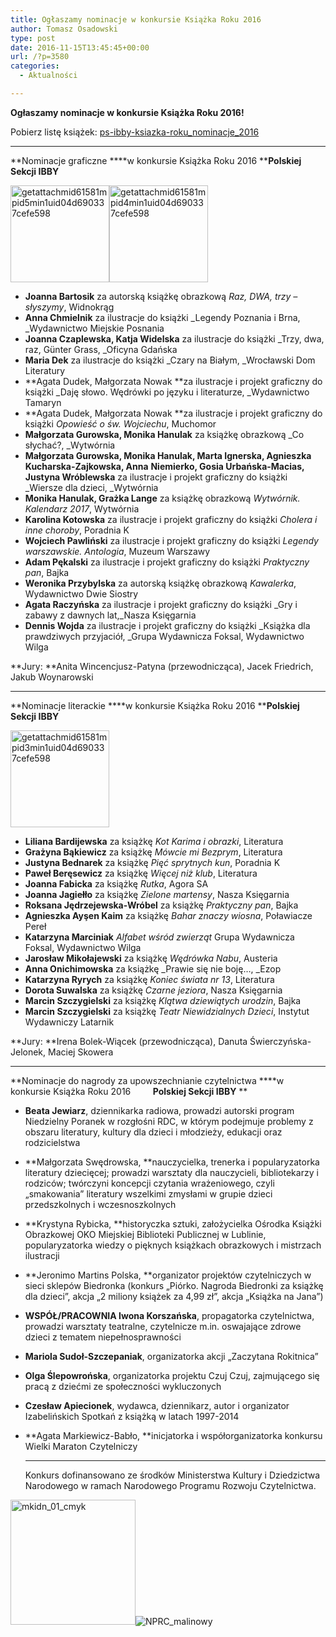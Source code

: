 ```yaml
---
title: Ogłaszamy nominacje w konkursie Książka Roku 2016
author: Tomasz Osadowski
type: post
date: 2016-11-15T13:45:45+00:00
url: /?p=3580
categories:
  - Aktualności

---
```

**Ogłaszamy nominacje w konkursie Książka Roku 2016!**

Pobierz listę książek: [ps-ibby-ksiazka-roku\_nominacje\_2016][1]

* * *

**Nominacje graficzne ****w konkursie Książka Roku 2016 ****Polskiej Sekcji IBBY**

 <img class="alignnone size-full wp-image-3588" src="http://www.ibby.pl/wp-content/uploads/2016/11/getattachmid61581mpid5min1uid04d690337cefe598.jpg" alt="getattachmid61581mpid5min1uid04d690337cefe598" width="158" height="155" srcset="http://www.ibby.pl/wp-content/uploads/2016/11/getattachmid61581mpid5min1uid04d690337cefe598.jpg 158w, http://www.ibby.pl/wp-content/uploads/2016/11/getattachmid61581mpid5min1uid04d690337cefe598-102x100.jpg 102w" sizes="(max-width: 158px) 100vw, 158px" /><img class="alignnone size-full wp-image-3587" src="http://www.ibby.pl/wp-content/uploads/2016/11/getattachmid61581mpid4min1uid04d690337cefe598.jpg" alt="getattachmid61581mpid4min1uid04d690337cefe598" width="158" height="155" srcset="http://www.ibby.pl/wp-content/uploads/2016/11/getattachmid61581mpid4min1uid04d690337cefe598.jpg 158w, http://www.ibby.pl/wp-content/uploads/2016/11/getattachmid61581mpid4min1uid04d690337cefe598-102x100.jpg 102w" sizes="(max-width: 158px) 100vw, 158px" />

  * **Joanna Bartosik** za autorską książkę obrazkową _Raz, DWA, trzy – słyszymy_, Widnokrąg
  * **Anna Chmielnik** za ilustracje do książki _Legendy Poznania i Brna, _Wydawnictwo Miejskie Posnania
  * **Joanna Czaplewska, Katja Widelska** za ilustracje do książki _Trzy, dwa, raz, Günter Grass, _Oficyna Gdańska
  * **Maria Dek** za ilustracje do książki _Czary na Białym, _Wrocławski Dom Literatury
  * **Agata Dudek, Małgorzata Nowak **za ilustracje i projekt graficzny do książki _Daję słowo. Wędrówki po języku i literaturze, _Wydawnictwo Tamaryn
  * **Agata Dudek, Małgorzata Nowak **za ilustracje i projekt graficzny do książki _Opowieść o św. Wojciechu_, Muchomor
  * **Małgorzata Gurowska, Monika Hanulak** za książkę obrazkową _Co słychać?, _Wytwórnia
  * **Małgorzata Gurowska, Monika Hanulak, Marta Ignerska, Agnieszka Kucharska-Zajkowska, Anna** **Niemierko, Gosia Urbańska-Macias, Justyna Wróblewska** za ilustracje i projekt graficzny do książki _Wiersze dla dzieci, _Wytwórnia
  * **Monika Hanulak, Grażka Lange** za książkę obrazkową _Wytwórnik. Kalendarz 2017_, Wytwórnia
  * **Karolina Kotowska** za ilustracje i projekt graficzny do książki _Cholera i inne choroby_, Poradnia K
  * **Wojciech Pawliński** za ilustracje i projekt graficzny do książki _Legendy warszawskie. Antologia_, Muzeum Warszawy
  * **Adam Pękalski** za ilustracje i projekt graficzny do książki _Praktyczny pan_, Bajka
  * **Weronika Przybylska** za autorską książkę obrazkową _Kawalerka_, Wydawnictwo Dwie Siostry
  * **Agata Raczyńska** za ilustracje i projekt graficzny do książki _Gry i zabawy z dawnych lat,_Nasza Księgarnia
  * **Dennis Wojda** za ilustracje i projekt graficzny do książki _Książka dla prawdziwych przyjaciół, _Grupa Wydawnicza Foksal, Wydawnictwo Wilga

**Jury: **Anita Wincencjusz-Patyna (przewodnicząca), Jacek Friedrich, Jakub Woynarowski

* * *

**Nominacje literackie ****w konkursie Książka Roku 2016 ****Polskiej Sekcji IBBY**

<img class="alignnone size-full wp-image-3586" src="http://www.ibby.pl/wp-content/uploads/2016/11/getattachmid61581mpid3min1uid04d690337cefe598.jpg" alt="getattachmid61581mpid3min1uid04d690337cefe598" width="158" height="155" srcset="http://www.ibby.pl/wp-content/uploads/2016/11/getattachmid61581mpid3min1uid04d690337cefe598.jpg 158w, http://www.ibby.pl/wp-content/uploads/2016/11/getattachmid61581mpid3min1uid04d690337cefe598-102x100.jpg 102w" sizes="(max-width: 158px) 100vw, 158px" />

  * **Liliana Bardijewska** za książkę _Kot Karima i obrazki_, Literatura
  * **Grażyna Bąkiewicz** za książkę _Mówcie mi Bezprym_, Literatura
  * **Justyna Bednarek** za książkę _Pięć sprytnych kun_, Poradnia K
  * **Paweł Beręsewicz** za książkę _Więcej niż klub_, Literatura
  * **Joanna Fabicka** za książkę _Rutka_, Agora SA
  * **Joanna Jagiełło** za książkę _Zielone martensy_, Nasza Księgarnia
  * **Roksana Jędrzejewska-Wróbel** za książkę _Praktyczny pan_, Bajka
  * **Agnieszka Ayşen Kaim** za książkę _Bahar znaczy wiosna_, Poławiacze Pereł
  * **Katarzyna Marciniak** _Alfabet wśród zwierząt_ Grupa Wydawnicza Foksal, Wydawnictwo Wilga
  * **Jarosław Mikołajewski** za książkę _Wędrówka Nabu_, Austeria
  * **Anna Onichimowska** za książkę _Prawie się nie boję…, _Ezop
  * **Katarzyna Ryrych** za książkę _Koniec świata nr 13_, Literatura
  * **Dorota Suwalska** za książkę _Czarne jeziora_, Nasza Księgarnia
  * **Marcin Szczygielski** za książkę _Klątwa dziewiątych urodzin_, Bajka
  * **Marcin Szczygielski** za książkę _Teatr Niewidzialnych Dzieci_, Instytut Wydawniczy Latarnik

**Jury: **Irena Bolek-Wiącek (przewodnicząca), Danuta Świerczyńska-Jelonek, Maciej Skowera

* * *

**Nominacje do nagrody za upowszechnianie czytelnictwa ****w konkursie Książka Roku 2016         ****Polskiej Sekcji IBBY**** **

  * **Beata Jewiarz**, dziennikarka radiowa, prowadzi autorski program Niedzielny Poranek w rozgłośni RDC, w którym podejmuje problemy z obszaru literatury, kultury dla dzieci i młodzieży, edukacji oraz rodzicielstwa
  * **Małgorzata Swędrowska, **nauczycielka, trenerka i popularyzatorka literatury dziecięcej; prowadzi warsztaty dla nauczycieli, bibliotekarzy i rodziców; twórczyni koncepcji czytania wrażeniowego, czyli „smakowania” literatury wszelkimi zmysłami w grupie dzieci przedszkolnych i wczesnoszkolnych
  * **Krystyna Rybicka, **historyczka sztuki, założycielka Ośrodka Książki Obrazkowej OKO Miejskiej Biblioteki Publicznej w Lublinie, popularyzatorka wiedzy o pięknych książkach obrazkowych i mistrzach ilustracji
  * **Jeronimo Martins Polska, **organizator projektów czytelniczych w sieci sklepów Biedronka (konkurs &#8222;Piórko. Nagroda Biedronki za książkę dla dzieci&#8221;, akcja &#8222;2 miliony książek za 4,99 zł&#8221;, akcja &#8222;Książka na Jana&#8221;)
  * **WSPÓŁ/PRACOWNIA Iwona Korszańska**, propagatorka czytelnictwa, prowadzi warsztaty teatralne, czytelnicze m.in. oswajające zdrowe dzieci z tematem niepełnosprawności
  * **Mariola Sudoł-Szczepaniak**, organizatorka akcji „Zaczytana Rokitnica”
  * **Olga Ślepowrońska**, organizatorka projektu Czuj Czuj, zajmującego się pracą z dziećmi ze społeczności wykluczonych
  * **Czesław Apiecionek**, wydawca, dziennikarz, autor i organizator Izabelińskich Spotkań z książką w latach 1997-2014
  * **Agata Markiewicz-Babło, **inicjatorka i współorganizatorka konkursu Wielki Maraton Czytelniczy
  
    * * *
    
    Konkurs dofinansowano ze środków Ministerstwa Kultury i Dziedzictwa Narodowego w ramach Narodowego Programu Rozwoju Czytelnictwa.</li> </ul> 
    
    <img class="alignnone" src="http://www.ibby.pl/wp-content/uploads/2015/12/mkidn_01_cmyk-200x200.jpg" alt="mkidn_01_cmyk" width="200" height="200" />![NPRC_malinowy][2]

 [1]: http://www.ibby.pl/wp-content/uploads/2016/11/PS-IBBY-Książka-Roku_nominacje_2016-1.pdf
 [2]: http://www.ibby.pl/wp-content/uploads/2015/12/NPRC_malinowy-300x113.jpg